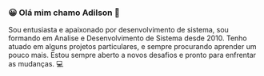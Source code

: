 ### 😀 Olá mim chamo Adilson 👋
 
Sou entusiasta e apaixonado por desenvolvimento de sistema, sou formando em Analise e Desenvolvimento de Sistema desde 2010. Tenho atuado em alguns projetos particulares, e sempre procurando aprender um pouco mais. Estou sempre aberto a novos desafios e pronto para enfrentar as mudanças. :computer:


<!--
**adsadilson/adsadilson** is a ✨ _special_ ✨ repository because its `README.md` (this file) appears on your GitHub profile.

Here are some ideas to get you started:

- 🔭 I’m currently working on ...
- 🌱 I’m currently learning ...
- 👯 I’m looking to collaborate on ...
- 🤔 I’m looking for help with ...
- 💬 Ask me about ...
- 📫 How to reach me: ...
- 😄 Pronouns: ...
- ⚡ Fun fact: ...
-->
